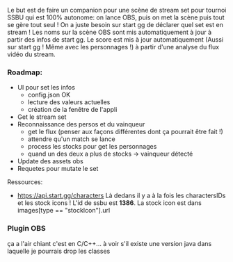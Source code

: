 Le but est de faire un companion pour une scène de stream set pour tournoi SSBU qui est 100% autonome: on lance OBS, puis on met la scène puis tout se gère tout seul ! On a juste besoin sur start gg de déclarer quel set est en stream !
Les noms sur la scène OBS sont mis automatiquement à jour à partir des infos de start gg.
Le score est mis à jour automatiquement (Aussi sur start gg ! Même avec les personnages !) à partir d'une analyse du flux vidéo du stream.

### Roadmap:
- UI pour set les infos
    - config.json OK
    - lecture des valeurs actuelles
    - création de la fenêtre de l'appli
- Get le stream set
- Reconnaissance des persos et du vainqueur
    - get le flux (penser aux façons différentes dont ça pourrait être fait !)
    - attendre qu'un match se lance
    - process les stocks pour get les personnages
    - quand un des deux a plus de stocks -> vainqueur détecté
- Update des assets obs
- Requetes pour mutate le set


Ressources:
- https://api.start.gg/characters
Là dedans il y a à la fois les charactersIDs et les stock icons !
L'id de ssbu est **1386**. La stock icon est dans images[type == "stockIcon"].url


### Plugin OBS
ça a l'air chiant c'est en C/C++... à voir s'il existe une version java dans laquelle je pourrais drop les classes
